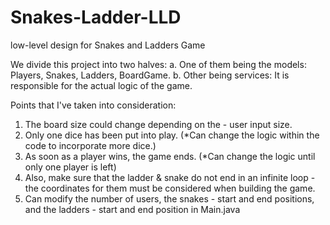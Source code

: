 # Snakes-Ladder-LLD
low-level design for Snakes and Ladders Game

We divide this project into two halves:
   a. One of them being the models: Players, Snakes, Ladders, BoardGame.
   b. Other being services: It is responsible for the actual logic of the game. 

Points that I've taken into consideration:
1. The board size could change depending on the - user input size.
2. Only one dice has been put into play. (*Can change the logic within the code to incorporate more dice.)
3. As soon as a player wins, the game ends. (*Can change the logic until only one player is left)
4. Also, make sure that the ladder & snake do not end in an infinite loop - the coordinates for them must be considered when building the game.
5. Can modify the number of users, the snakes - start and end positions, and the ladders - start and end position in Main.java
